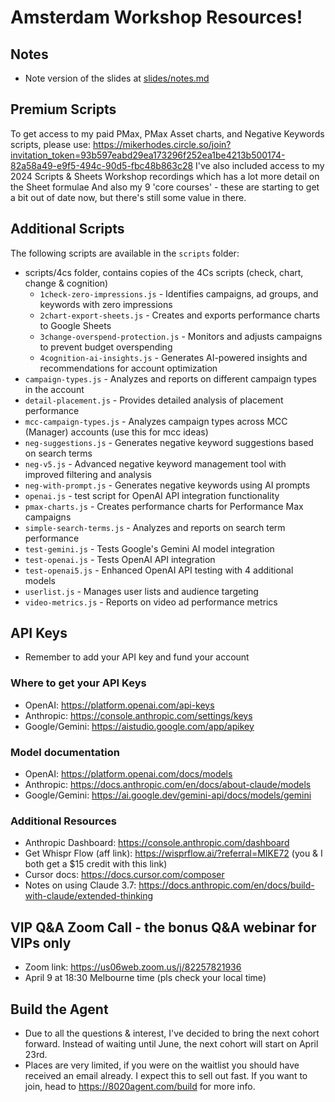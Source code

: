 # Amsterdam Workshop Resources!

## Notes
- Note version of the slides at [slides/notes.md](slides/notes.md)

## Premium Scripts
To get access to my paid PMax, PMax Asset charts, and Negative Keywords scripts, please use:
https://mikerhodes.circle.so/join?invitation_token=93b597eabd29ea173296f252ea1be4213b500174-82a58a49-e9f5-494c-90d5-fbc48b863c28
I've also included access to my 2024 Scripts & Sheets Workshop recordings which has a lot more detail on the Sheet formulae
And also my 9 'core courses' - these are starting to get a bit out of date now, but there's still some value in there.

## Additional Scripts
The following scripts are available in the `scripts` folder:

- scripts/4cs folder, contains copies of the 4Cs scripts (check, chart, change & cognition)
  - `1check-zero-impressions.js` - Identifies campaigns, ad groups, and keywords with zero impressions
  - `2chart-export-sheets.js` - Creates and exports performance charts to Google Sheets
  - `3change-overspend-protection.js` - Monitors and adjusts campaigns to prevent budget overspending
  - `4cognition-ai-insights.js` - Generates AI-powered insights and recommendations for account optimization
- `campaign-types.js` - Analyzes and reports on different campaign types in the account
- `detail-placement.js` - Provides detailed analysis of placement performance
- `mcc-campaign-types.js` - Analyzes campaign types across MCC (Manager) accounts (use this for mcc ideas)
- `neg-suggestions.js` - Generates negative keyword suggestions based on search terms
- `neg-v5.js` - Advanced negative keyword management tool with improved filtering and analysis
- `neg-with-prompt.js` - Generates negative keywords using AI prompts
- `openai.js` - test script for OpenAI API integration functionality
- `pmax-charts.js` - Creates performance charts for Performance Max campaigns
- `simple-search-terms.js` - Analyzes and reports on search term performance
- `test-gemini.js` - Tests Google's Gemini AI model integration
- `test-openai.js` - Tests OpenAI API integration
- `test-openai5.js` - Enhanced OpenAI API testing with 4 additional models
- `userlist.js` - Manages user lists and audience targeting
- `video-metrics.js` - Reports on video ad performance metrics 

## API Keys
- Remember to add your API key and fund your account

### Where to get your API Keys
- OpenAI: https://platform.openai.com/api-keys
- Anthropic: https://console.anthropic.com/settings/keys
- Google/Gemini: https://aistudio.google.com/app/apikey

### Model documentation
- OpenAI: https://platform.openai.com/docs/models
- Anthropic: https://docs.anthropic.com/en/docs/about-claude/models
- Google/Gemini: https://ai.google.dev/gemini-api/docs/models/gemini

### Additional Resources
- Anthropic Dashboard: https://console.anthropic.com/dashboard
- Get Whispr Flow (aff link): https://wisprflow.ai/?referral=MIKE72 (you & I both get a $15 credit with this link)
- Cursor docs: https://docs.cursor.com/composer
- Notes on using Claude 3.7: https://docs.anthropic.com/en/docs/build-with-claude/extended-thinking


## VIP Q&A Zoom Call - the bonus Q&A webinar for VIPs only 
- Zoom link: https://us06web.zoom.us/j/82257821936
- April 9 at 18:30 Melbourne time (pls check your local time)

## Build the Agent
- Due to all the questions & interest, I've decided to bring the next cohort forward. Instead of waiting until June, the next cohort will start on April 23rd.
- Places are very limited, if you were on the waitlist you should have received an email already. I expect this to sell out fast. If you want to join, head to https://8020agent.com/build for more info.